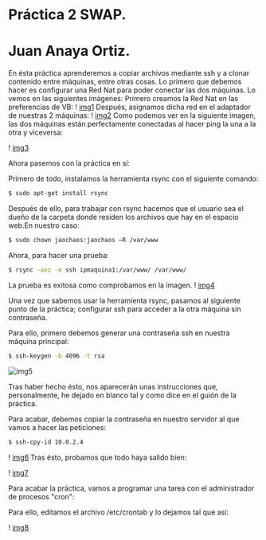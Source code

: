 # Práctica 2 SWAP.
# Juan Anaya Ortiz.

En ésta práctica aprenderemos a copiar archivos mediante ssh y a clonar contenido entre máquinas, entre otras cosas.
Lo primero que debemos hacer es configurar una Red Nat para poder conectar las dos máquinas. Lo vemos en las siguientes imágenes:
Primero creamos la Red Nat en las preferencias de VB:
! [img1] 
Después, asignamos dicha red en el adaptador de nuestras 2 máquinas:
! [img2] 
Como podemos ver en la siguiente imagen, las dos máquinas están perfectamente conectadas al hacer ping la una a la otra y viceversa:

! [img3]

Ahora pasemos con la práctica en sí:
 
Primero de todo, instalamos la herramienta rsync con el siguiente comando:

```sh
$ sudo apt-get install rsync
```

Después de ello, para trabajar con rsync hacemos que el usuario sea el dueño de la carpeta donde residen los archivos que hay en el espacio web.En nuestro caso:

```sh
$ sudo chown jaochaos:jaochaos –R /var/www
```

Ahora, para hacer una prueba:
```sh
$ rsync -avz -e ssh ipmaquina1:/var/www/ /var/www/
```

La prueba es exitosa como comprobamos en la imagen.
! [img4]

Una vez que sabemos usar la herramienta rsync, pasamos al siguiente punto de la práctica; configurar ssh para acceder a la otra máquina sin contraseña.


Para ello, primero debemos generar una contraseña ssh en nuestra máquina principal:

```sh
$ ssh-keygen -b 4096 -t rsa
```

![img5]

Tras haber hecho ésto, nos aparecerán unas instrucciones que, personalmente, he dejado en blanco tal y como dice en el guión de la práctica.

Para acabar, debemos copiar la contraseña en nuestro servidor al que vamos a hacer las peticiones:

```sh
$ ssh-cpy-id 10.0.2.4
```
! [img6]
Tras ésto, probamos que todo haya salido bien:

! [img7]

Para acabar la práctica, vamos a programar una tarea con el administrador de procesos "cron":

Para ello, editamos el archivo /etc/crontab y lo dejamos tal que así:

! [img8]

[img1]: github.com/JaoChaos/SWAP/blob/master/practicas/practica2/captura1.jpg
[img2]: github.com/JaoChaos/SWAP/blob/master/practicas/practica2/captura2.jpg
[img3]: github.com/JaoChaos/SWAP/blob/master/practicas/practica2/captura3.jpg
[img4]: github.com/JaoChaos/SWAP/blob/master/practicas/practica2/captura4.jpg
[img5]: github.com/JaoChaos/SWAP/blob/master/practicas/practica2/captura5.jpg
[img6]: github.com/JaoChaos/SWAP/blob/master/practicas/practica2/captura6.jpg
[img7]: github.com/JaoChaos/SWAP/blob/master/practicas/practica2/captura7.jpg
[img8]: github.com/JaoChaos/SWAP/blob/master/practicas/practica2/captura8.jpg